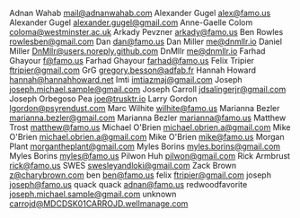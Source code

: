 Adnan Wahab <mail@adnanwahab.com>
Alexander Gugel <alex@famo.us>
Alexander Gugel <alexander.gugel@gmail.com>
Anne-Gaelle Colom <coloma@westminster.ac.uk>
Arkady Pevzner <arkady@famo.us>
Ben Rowles <rowlesben@gmail.com>
Dan <dan@famo.us>
Dan Miller <me@dnmllr.io>
Daniel Miller <DnMllr@users.noreply.github.com>
DnMllr <me@dnmllr.io>
Farhad Ghayour <f@famo.us>
Farhad Ghayour <farhad@famo.us>
Felix Tripier <ftripier@gmail.com>
GrG <gregory.besson@adfab.fr>
Hannah Howard <hannah@hannahhoward.net>
Imti <imtiazmaj@gmail.com>
Joseph <joseph.michael.sample@gmail.com>
Joseph Carroll <jdsalingerjr@gmail.com>
Joseph Orbegoso Pea <joe@trusktr.io>
Larry Gordon <lgordon@psyrendust.com>
Marc Wilhite <wilhite@famo.us>
Marianna Bezler <marianna.bezler@gmail.com>
Marianna Bezler <marianna@famo.us>
Matthew Trost <matthew@famo.us>
Michael O'Brien <michael.obrien.a@gmail.com>
Mike O'Brien <michael.obrien.a@gmail.com>
Mike O'Brien <mike@famo.us>
Morgan Plant <morgantheplant@gmail.com>
Myles Borins <myles.borins@gmail.com>
Myles Borins <myles@famo.us>
Pilwon Huh <pilwon@gmail.com>
Rick Armbrust <rick@famo.us>
SWES <swesleyandloki@gmail.com>
Zack Brown <z@charybrown.com>
ben <ben@famo.us>
felix <ftripier@gmail.com>
joseph <joseph@famo.us>
quack quack <adnan@famo.us>
redwoodfavorite <joseph.michael.sample@gmail.com>
unknown <carrojd@MDCDSK01CARROJD.wellmanage.com>
